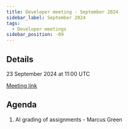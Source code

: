```yaml
---
title: Developer meeting - September 2024
sidebar_label: September 2024
tags:
  - Developer meetings
sidebar_position: -09
---
```


## Details

23 September 2024 at 11:00 UTC

[Meeting link](https://moodle.org/mod/bigbluebuttonbn/view.php?id=8596)

## Agenda

1. AI grading of assignments - Marcus Green
